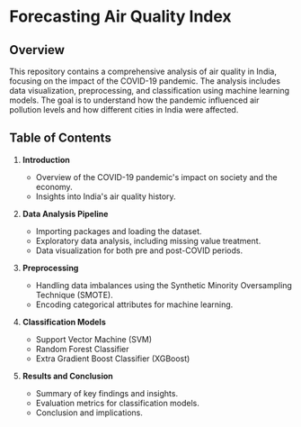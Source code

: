 # Forecasting Air Quality Index
 
## Overview
This repository contains a comprehensive analysis of air quality in India, focusing on the impact of the COVID-19 pandemic. The analysis includes data visualization, preprocessing, and classification using machine learning models. The goal is to understand how the pandemic influenced air pollution levels and how different cities in India were affected.

## Table of Contents
1. **Introduction**
    - Overview of the COVID-19 pandemic's impact on society and the economy.
    - Insights into India's air quality history.

2. **Data Analysis Pipeline**
    - Importing packages and loading the dataset.
    - Exploratory data analysis, including missing value treatment.
    - Data visualization for both pre and post-COVID periods.

3. **Preprocessing**
    - Handling data imbalances using the Synthetic Minority Oversampling Technique (SMOTE).
    - Encoding categorical attributes for machine learning.

4. **Classification Models**
    - Support Vector Machine (SVM)
    - Random Forest Classifier
    - Extra Gradient Boost Classifier (XGBoost)

5. **Results and Conclusion**
    - Summary of key findings and insights.
    - Evaluation metrics for classification models.
    - Conclusion and implications.
